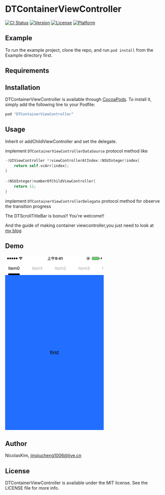 # DTContainerViewController

[![CI Status](http://img.shields.io/travis/NicolasKim/DTContainerViewController.svg?style=flat)](https://travis-ci.org/NicolasKim/DTContainerViewController)
[![Version](https://img.shields.io/cocoapods/v/DTContainerViewController.svg?style=flat)](http://cocoapods.org/pods/DTContainerViewController)
[![License](https://img.shields.io/cocoapods/l/DTContainerViewController.svg?style=flat)](http://cocoapods.org/pods/DTContainerViewController)
[![Platform](https://img.shields.io/cocoapods/p/DTContainerViewController.svg?style=flat)](http://cocoapods.org/pods/DTContainerViewController)

## Example

To run the example project, clone the repo, and run `pod install` from the Example directory first.

## Requirements

## Installation

DTContainerViewController is available through [CocoaPods](http://cocoapods.org). To install
it, simply add the following line to your Podfile:

```ruby
pod "DTContainerViewController"
```

## Usage

Inherit  or addChildViewController and set the delegate.

implement ```DTContainerViewControllerDataSource``` protocol method like

```objective-c
-(UIViewController *)viewControllerAtIndex:(NSUInteger)index{
    return self.vcArr[index];
}

-(NSUInteger)numberOfChildViewController{
    return 11;
}
```

implement ```DTContainerViewControllerDelegate```  protocol method for observe the transition progress



The DTScrollTitleBar is bonus!! You're welcome!!

And the guide of making container viewcontroller,you just need to look at [my blog](http://www.jianshu.com/p/188641f3563d)



## Demo

![gif](https://github.com/NicolasKim/DTContainerViewController/blob/1.0.2/DTContainerViewController.gif)

## Author

NicolasKim, jinqiucheng1006@live.cn

## License

DTContainerViewController is available under the MIT license. See the LICENSE file for more info.

